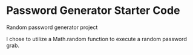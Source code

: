 # Password Generator Starter Code
Random password generator project

I chose to utilize a Math.random function to execute a random password grab.